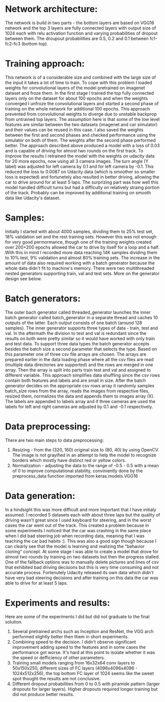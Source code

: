 Network architecture:
=====================
The network is build in two parts - the bottom layers are based on VGG16 network 
and the top 3 layers are fully connected layers with output size of 1024 each
with relu activation function and varying probabilities of dropout between them.
The droupout probabilities are 0.5, 0.2 and 0.1 between fc1-fc2-fc3 (bottom top).

Training approach:
==================
This network is of a considerable size and combined with the large size of the input
it takes a lot of time to train. To cope with this problem I loaded weights for
convolutional layers of the model pretrained on imagenet dataset and froze them.
In the first stage I trained the top fully connected layers only on the dataset
for about 100 epochs and when the weights converged I unfroze the convolutional 
layers and started a second phase of training on the whole network for additional
100 epochs. This approach prevented from convolutional weights to diverge due to 
unstable backprop from untrained top layers. The assumption here is that some of
the low level features are similar between the two datasets (imagenet and car simulator)
and their values can be reused in this case. I also saved the weights between the 
first and second phases and checked performance using the simulator on both of them. 
The weights after the second phase performed better.
The approach described above produced a model with a loss of 0.03 and is capable 
of driving for almost two rounds on the first track. To improve the results I 
retrained the model with the weights on udacity data for 20 more epochs, now
using all 3 camera images. The turn angle (Y label) was adjusted for left camera
by 0.1 and for left camera by -0.1. This reduced the loss to 0.0087 on Udacity
data (which is smoother so smaller loss is expected) and fortunetely also resulted
in better driving, allowing the car to drive around for at least 5 laps.
The surprizing part was how well this model handled difficult turns but had 
a difficulty on relatively straing portion of the track. Probably can be improved
by additional training on smooth data like Udacity's dataset.

Samples:
========
Initially I started with about 4000 samples, dividing them to 25% test set,
18% validation set and the rest training sets. However this was not enough for 
very good permormance, though one of the training weights created over 200+200
epochs allowed the car to drive by itself for a loop and a half.
With this in mind I recorded more data reaching 14K samples dividing them to 
10% test, 9% validation and almost 80% training sets. The increase in the amount
of data also required working with a batch generator because the whole data 
didn't fit to machine's memory. There were two multithreaded nested generators 
supporting train, val and test sets. More on the generator design see below.

Batch generators:
=================
The outer bach generator called threaded_generator launches the inner batch
generator called batch_generator in a separate thread and caches 10 outputs
of the latter. Each output consists of one batch (around 128 samples).
The inner generator supports three types of data - train, test and val. In 
the aftermath the division to test and val is redundant since the results 
on both were pretty similar so it would have worked with only train and test
data.
To support three data types the batch generator accepts besides the batch size
a second parameter that selects the type. Based on this parameter one of three
csv file arrays are chosen. The arrays are prepared earlier in the data loading
phase where all the csv files are read (multiple data directories are supported)
and the rows are merged in one array. Then the array is split into parts train
test and val and assigned to different variable. This approach simplifies data
shuffling since the csv rows contain both features and labels and are small in 
size.
After the batch generator decides on the appropriate csv rows array it randomly
samples batch_size rows from the array, reads the images from respective files,
resized them, normalizes the data and appends them to images array (X). The labels
are appended to labels array and if three cameras are used the labels for left
and right cameras are adjusted by 0.1 and -0.1 respectively.

Data preprocessing:
===================
There are two main steps to data preprocessing:
1. Resizing - from the (320, 160) original size to (80, 40) by using OpenCV. The 
image is not grayified in an attempt to help the model to recognize borders which
mostly have distinct red or yellow colors.
2. Normalization - adjusting the data to the range of -0.5 - 0.5 with a mean of 0
to improve computational stability, conviniently done by the preprocess_data function
imported from keras.models.VGG16

Data generation:
================
In a hindsight this was more difficult and more important that I have initialy assumed.
I recorded 5 datasets each with about three laps but the quality of driving wasn't
great since I used keyboard for steering, and in the worst cases the car went out of the
track. This created a problem because in some experiments I noticed that the car was
crashing in the same place when I did bad steering job when recording data, meaning
that I was teaching the car bad habits :). This was also a good sign though because
I can clearly see that the model is learning and realizing the "behavior cloning"
concept. At some stage I was able to create a model that drove for almost two rounds
by training on two datasets but then the progress stalled. One of the fallback options
was to manually delete pictures and lines of csv that exhibited bad driving decisions
but this is very time consuming and not accurate process. Fortenutely Udacity released
its own data which didn't have very bad steering decisions and after training on this 
data the car was able to drive for at least 5 laps.

Experiments and results:
========================
Here are some of the experiments I did but did not graduate to the final solution.
1. Several pretrained archs such as Inception and ResNet, the VGG arch performed
slightly better then them in short experiments.
2. Combining speed to the decision. I didn't observe significant improvement adding
speed to the features and in some cases the performance got worse. It's hard at this
point to isolate whether it was the speed or defficiency of other parameters.
3. Training small models ranging from 16x32x64 conv layers to 50x150x250, different
sizes of FC layers (4096x4096x4096 - 1024x512x256), the top bottom FC layer of 1024
seems like the sweet spot thought the results are not conclusive.
4. Different dropout probabilities from 0 to 0.5 with piramide pattern (larger
dropouts for larger layers). Higher dropouts required longer training but did not
produce better results.


